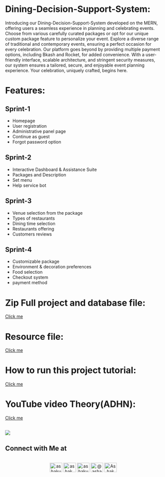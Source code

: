 # Dining-Decision-Support-System:
Introducing our Dining-Decision-Support-System developed on the MERN, offering users a seamless experience in planning and celebrating events. Choose from various carefully curated packages or opt for our unique custom package feature to personalize your event. Explore a diverse range of traditional and contemporary events, ensuring a perfect occasion for every celebration. Our platform goes beyond by providing multiple payment options, including Bkash and Rocket, for added convenience. With a user-friendly interface, scalable architecture, and stringent security measures, our system ensures a tailored, secure, and enjoyable event planning experience. Your celebration, uniquely crafted, begins here.


# Features:

## Sprint-1
* Homepage
* User registration
* Administrative panel page
* Continue as guest
* Forgot password option

## Sprint-2
* Interactive Dashboard & Assistance Suite
* Packages and Description
* Set menu
* Help service bot


## Sprint-3
* Venue selection from the package
* Types of restaurants
* Dining time selection
* Restaurants offering
* Customers reviews

  
## Sprint-4
* Customizable package
* Environment & decoration preferences
* Food selection
* Checkout system
* payment method




# Zip Full project and database file: 
<a href="https://www.playbook.com/s/bracu-semester/qfSUspj6L2E2dtn9Hrr8EFgJ">Click me</a>

# Resource file: 
<a href="https://www.playbook.com/s/bracu-semester/B2Z8tbDxSaHe9FyH6wcjvLJ3">Click me</a>

# How to run this project tutorial: 

<a href="https://youtu.be/YanhFjlN4gw">Click me</a>

# YouTube video Theory(ADHN): 

<a href="https://www.youtube.com/playlist?list=PL209Wq-G1IdnKxdpsqGazctNpnuEDSeBw">Click me</a>





<br>
<img src="https://user-images.githubusercontent.com/73097560/115834477-dbab4500-a447-11eb-908a-139a6edaec5c.gif">


## <b>Connect with Me at</b>
<br>
<div align='center'>





<a href="https://www.facebook.com/ashak.odree/" target="blank">
<img align="center" src="https://raw.githubusercontent.com/rahuldkjain/github-profile-readme-generator/master/src/images/icons/Social/facebook.svg" alt="ashakuzzaman odree" height="30" width="40" /></a>


<a href="https://www.instagram.com/ashak_odree/" target="blank">
<img align="center" src="https://raw.githubusercontent.com/rahuldkjain/github-profile-readme-generator/master/src/images/icons/Social/instagram.svg" alt="ashak_odree" height="30" width="40" /></a>


<a href="https://www.linkedin.com/in/ashak-odree/" target="blank">
<img align="center" src="https://raw.githubusercontent.com/rahuldkjain/github-profile-readme-generator/master/src/images/icons/Social/linked-in-alt.svg" alt="ashakuzzaman odree" height="30" width="40" /></a>


<a href="https://twitter.com/ashak_odree" target="blank">
<img align="center" src="https://raw.githubusercontent.com/rahuldkjain/github-profile-readme-generator/master/src/images/icons/Social/twitter.svg" alt="@ashak_odree" height="30" width="40" /></a>
	
<a href="https://www.youtube.com/channel/UCs8Y7diPmTt-yyjkv0k7SpQ" target="blank">
<img align="center" src="https://raw.githubusercontent.com/rahuldkjain/github-profile-readme-generator/master/src/images/icons/Social/youtube.svg" alt="Ashak Odree" height="30" width="40" /></a>	
	
